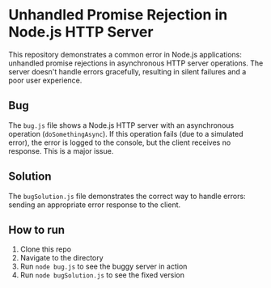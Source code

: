 # Unhandled Promise Rejection in Node.js HTTP Server

This repository demonstrates a common error in Node.js applications: unhandled promise rejections in asynchronous HTTP server operations. The server doesn't handle errors gracefully, resulting in silent failures and a poor user experience.

## Bug

The `bug.js` file shows a Node.js HTTP server with an asynchronous operation (`doSomethingAsync`).  If this operation fails (due to a simulated error), the error is logged to the console, but the client receives no response. This is a major issue. 

## Solution

The `bugSolution.js` file demonstrates the correct way to handle errors: sending an appropriate error response to the client.

## How to run

1. Clone this repo
2. Navigate to the directory
3. Run `node bug.js` to see the buggy server in action
4. Run `node bugSolution.js` to see the fixed version
